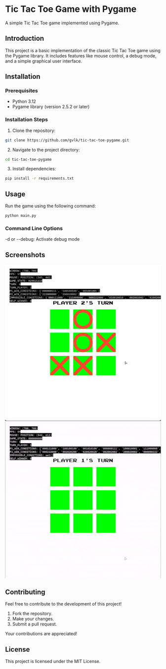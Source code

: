 # Tic Tac Toe Game with Pygame

A simple Tic Tac Toe game implemented using Pygame.

## Introduction

This project is a basic implementation of the classic Tic Tac Toe game using the Pygame library. It includes features like mouse control, a debug mode, and a simple graphical user interface.

## Installation

### Prerequisites

- Python 3.12
- Pygame library (version 2.5.2 or later)

### Installation Steps

1. Clone the repository:
```bash
git clone https://github.com/gvlk/tic-tac-toe-pygame.git
```

2. Navigate to the project directory:
```bash
cd tic-tac-toe-pygame
```

3. Install dependencies:
```bash
pip install -r requirements.txt
```
## Usage

Run the game using the following command:

```bash
python main.py
```

### Command Line Options

-d or --debug: Activate debug mode

## Screenshots

![Screenshot 1](screenshots/screenshot1.png)
![Screen recording 1](screenshots/screenrecording1.gif)

## Contributing

Feel free to contribute to the development of this project!

1. Fork the repository.
2. Make your changes.
3. Submit a pull request.

Your contributions are appreciated!

## License

This project is licensed under the MIT License.